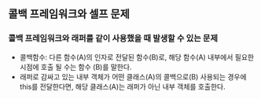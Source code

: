 ## 콜백 프레임워크와 셀프 문제
### 콜백 프레임워크와 래퍼를 같이 사용했을 때 발생할 수 있는 문제

- 콜백함수: 다른 함수(A)의 인자로 전달된 함수(B)로, 해당 함수(A) 내부에서 필요한 시점에 호출 될 수는 함수 (B)를 말한다.
- 래퍼로 감싸고 있는 내부 객체가 어떤 클래스(A)의 콜백으로(B) 사용되는 경우에 this를 전달한다면, 해당 클래스(A)는 래퍼가 아닌 내부 객체를 호출한다.